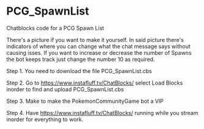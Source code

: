 # PCG_SpawnList
Chatblocks code for a PCG Spawn List

There's a picture if you want to make it yourself. 
In said picture there's indicators of where you can change what the chat message says without causing isses.
If you want to increase or decrease the number of Spawns the bot keeps track just change the number 10 as required.


Step 1. You need to download the file PCG_SpawnList.cbs  

Step 2. Go to https://www.instafluff.tv/ChatBlocks/ select Load Blocks inorder to find and upload  PCG_SpawnList.cbs

Step 3. Make to make the PokemonCommunityGame bot a VIP

Step 4. Have https://www.instafluff.tv/ChatBlocks/ running while you stream inorder for everything to work.
